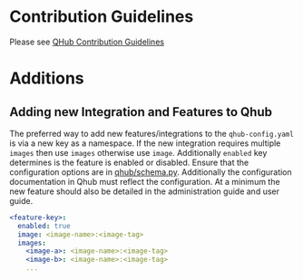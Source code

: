 # Contribution Guidelines

Please see [QHub Contribution Guidelines](https://github.com/Quansight/qhub/CONTRIBUTING.md)

# Additions

## Adding new Integration and Features to Qhub

The preferred way to add new features/integrations to the
`qhub-config.yaml` is via a new key as a namespace. If the new
integration requires multiple `images` then use `images` otherwise use
`image`. Additionally `enabled` key determines is the feature is
enabled or disabled. Ensure that the configuration options are in
[qhub/schema.py](https://github.com/Quansight/qhub/blob/main/qhub/schema.py). Additionally
the configuration documentation in Qhub must reflect the
configuration. At a minimum the new feature should also be detailed in
the administration guide and user guide.

```yaml
<feature-key>:
  enabled: true
  image: <image-name>:<image-tag>
  images:
    <image-a>: <image-name>:<image-tag>
    <image-b>: <image-name>:<image-tag>
    ...
```

